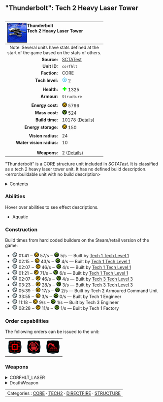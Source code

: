 "Thunderbolt": Tech 2 Heavy Laser Tower
----
<table align="right">
    <thead>
        <tr>
            <th align="left" colspan="2">
                <img align="left" title="Thunderbolt unit icon" src="icons/units/CORFHLT_icon.png" />Thunderbolt<br />Tech 2 Heavy Laser Tower
            </th>
        </tr>
    </thead>
    <tbody>
        <tr><td align="center" colspan="2">Note: Several units have stats defined at the<br />start of the game based on the stats of others.</td></tr>
        <tr>
            <td align="right"><strong>Source:</strong></td>
            <td><a href="SCTATest">SCTATest</a></td>
        </tr>
        <tr>
            <td align="right"><strong>Unit ID:</strong></td>
            <td><code>corfhlt</code></td>
        </tr>
        <tr>
            <td align="right"><strong>Faction:</strong></td>
            <td>CORE</td>
        </tr>
        <tr>
            <td align="right"><strong>Tech level:</strong></td>
            <td><img src="icons/T2.png" title="Tech 2" /> 2</td>
        </tr>
        <tr><td align="center" colspan="2"></td></tr>
        <tr>
            <td align="right"><strong>Health:</strong></td>
            <td><img src="icons/health.png" title="Health" /> 1325</td>
        </tr>
        <tr>
            <td align="right"><strong>Armour:</strong></td>
            <td><code>Structure</code></td>
        </tr>
        <tr><td align="center" colspan="2"></td></tr>
        <tr>
            <td align="right"><strong>Energy cost:</strong></td>
            <td><img src="icons/energy.png" title="Energy" /> 5796</td>
        </tr>
        <tr>
            <td align="right"><strong>Mass cost:</strong></td>
            <td><img src="icons/mass.png" title="Mass" /> 524</td>
        </tr>
        <tr>
            <td align="right"><strong>Build time:</strong></td>
            <td>10178 (<a href="#construction">Details</a>)</td>
        </tr>
        <tr>
            <td align="right"><strong>Energy storage:</strong></td>
            <td><img src="icons/energy.png" title="Energy" /> 150</td>
        </tr>
        <tr><td align="center" colspan="2"></td></tr>
        <tr>
            <td align="right"><strong>Vision radius:</strong></td>
            <td>24</td>
        </tr>
        <tr>
            <td align="right"><strong>Water vision radius:</strong></td>
            <td>10</td>
        </tr>
        <tr><td align="center" colspan="2"></td></tr>
        <tr><td align="center" colspan="2"></td></tr>
        <tr>
            <td align="right"><strong>Weapons:</strong></td>
            <td>2 (<a href="#weapons">Details</a>)</td>
        </tr>
    </tbody>
</table>

"Thunderbolt" is a CORE structure unit included in *SCTATest*.
It is classified as a tech 2 heavy laser tower unit. It has no defined build description.<error:buildable unit with no build description>

<details>
<summary>Contents</summary>

1. – <a href="#abilities">Abilities</a>
2. – <a href="#construction">Construction</a>
3. – <a href="#order-capabilities">Order capabilities</a>
4. – <a href="#weapons">Weapons</a>
</details>

### Abilities
Hover over abilities to see effect descriptions.

* <span title="Buildable on land and on or in water">Aquatic</span>

### Construction
Build times from hard coded builders on the Steam/retail version of the game:
* <img src="icons/time.png" title="Time" /> 01:41 ‒ <img src="icons/energy.png" title="Energy" /> 57/s ‒ <img src="icons/mass.png" title="Mass" /> 5/s — Built by <a href="CORCV">Tech 1 Tech Level 1</a>
* <img src="icons/time.png" title="Time" /> 02:15 ‒ <img src="icons/energy.png" title="Energy" /> 43/s ‒ <img src="icons/mass.png" title="Mass" /> 4/s — Built by <a href="CORCA">Tech 1 Tech Level 1</a>
* <img src="icons/time.png" title="Time" /> 02:07 ‒ <img src="icons/energy.png" title="Energy" /> 46/s ‒ <img src="icons/mass.png" title="Mass" /> 4/s — Built by <a href="CORCK">Tech 1 Tech Level 1</a>
* <img src="icons/time.png" title="Time" /> 01:21 ‒ <img src="icons/energy.png" title="Energy" /> 71/s ‒ <img src="icons/mass.png" title="Mass" /> 6/s — Built by <a href="CORCS">Tech 1 Tech Level 1</a>
* <img src="icons/time.png" title="Time" /> 02:07 ‒ <img src="icons/energy.png" title="Energy" /> 46/s ‒ <img src="icons/mass.png" title="Mass" /> 4/s — Built by <a href="CORCH">Tech 3 Tech Level 3</a>
* <img src="icons/time.png" title="Time" /> 03:23 ‒ <img src="icons/energy.png" title="Energy" /> 28/s ‒ <img src="icons/mass.png" title="Mass" /> 3/s — Built by <a href="CORCSA">Tech 3 Tech Level 3</a>
* <img src="icons/time.png" title="Time" /> 05:39 ‒ <img src="icons/energy.png" title="Energy" /> 17/s ‒ <img src="icons/mass.png" title="Mass" /> 2/s — Built by Tech 2 Armoured Command Unit
* <img src="icons/time.png" title="Time" /> 33:55 ‒ <img src="icons/energy.png" title="Energy" /> 3/s ‒ <img src="icons/mass.png" title="Mass" /> 0/s — Built by Tech 1 Engineer
* <img src="icons/time.png" title="Time" /> 11:18 ‒ <img src="icons/energy.png" title="Energy" /> 9/s ‒ <img src="icons/mass.png" title="Mass" /> 1/s — Built by Tech 3 Engineer
* <img src="icons/time.png" title="Time" /> 08:28 ‒ <img src="icons/energy.png" title="Energy" /> 11/s ‒ <img src="icons/mass.png" title="Mass" /> 1/s — Built by Tech 1 Factory

### Order capabilities
The following orders can be issued to the unit:
<table>
<td><img float="left" src="icons/orders/attack.png" title="Attack" /></td>
<td><img float="left" src="icons/orders/stop.png" title="Stop" /></td>
<td><img float="left" src="icons/orders/stand-ground.png" title="Fire State" /></td>
</table>

### Weapons
<details>
<summary>CORFHLT_LASER</summary>
<p>
    <table>
        <tr>
            <td align="right"><strong>Target type:</strong></td>
            <td><code>RULEWTT_Unit</code><error:Weapon hits high alt air and other stuff></td>
        </tr>
        <tr>
            <td align="right"><strong>DPS estimate:</strong></td>
            <td>180 <span title="Note: This only counts listed stats.">(<u>?</u>)</span></td>
        </tr>
        <tr>
            <td align="right"><strong>Damage:</strong></td>
            <td>180 <span title="Note: This doesn't count additional scripted effects, such as splintering projectiles, and variable scripted damage.">(<u>?</u>)</span></td>
        </tr>
        <tr>
            <td align="right"><strong>Damage radius:</strong></td>
            <td>1</td>
        </tr>
        <tr>
            <td align="right"><strong>Damage type:</strong></td>
            <td><code>Normal</code></td>
        </tr>
        <tr>
            <td align="right"><strong>Max range:</strong></td>
            <td>48</td>
        </tr>
        <tr>
            <td align="right"><strong>Firing cycle:</strong></td>
            <td>Once every 1.0s <span title="Note: This doesn't count additional delays such as charging, reloading, and others.">(<u>?</u>)</span></td>
        </tr>
        <tr>
            <td align="right"><strong>Firing cost:</strong></td>
            <td><img src="icons/energy.png" title="Energy" /> 75 (75/s for 1.0s)</td>
        </tr>
    </table>
</p>
</details>
<details>
<summary>DeathWeapon</summary>
<p>
    <table>
        <tr>
            <td align="right"><strong>Damage:</strong></td>
            <td>100</td>
        </tr>
        <tr>
            <td align="right"><strong>Damage radius:</strong></td>
            <td>5</td>
        </tr>
        <tr>
            <td align="right"><strong>Damage type:</strong></td>
            <td><code>Normal</code></td>
        </tr>
        <tr>
            <td align="right"><strong>Flags:</strong></td>
            <td>Damage friendly</td>
        </tr>
    </table>
</p>
</details>


<table align=center>
<td>Categories : <a href="_categories.CORE">CORE</a> · <a href="_categories.TECH2">TECH2</a> · <a href="_categories.DIRECTFIRE">DIRECTFIRE</a> · <a href="_categories.STRUCTURE">STRUCTURE</a>
